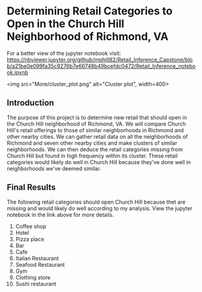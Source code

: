 # Determining Retail Categories to Open in the Church Hill Neighborhood of Richmond, VA

For a better view of the jupyter notebook visit: https://nbviewer.jupyter.org/github/mphill82/Retail_Inference_Capstone/blob/a21be0e099fa35c9276b7e66748b49bcefdc0472/Retail_Inference_notebook.ipynb

<img src="More/cluster_plot.png" alt="Cluster plot", width=400>

## Introduction
The purpose of this project is to determine new retail that should open in the Church Hill neighborhood of Richmond, VA. We will compare Church Hill's retail offerings to those of similar neighborhoods in Richmond and other nearby cities. We can gather retail data on all the neighborhoods of Richmond and seven other nearby cities and make clusters of similar neighborhoods. We can then deduce the retail categories missing from Church Hill but found in high frequency within its cluster. These retail categories would likely do well in Church Hill because they've done well in neighborhoods we've deemed similar.
## Final Results
The following retail categories should open Church Hill because thet are missing and would likely do well according to my analysis.  View the jupyter notebook in the link above for more details.
1. Coffee shop
2. Hotel
3. Pizza place
4. Bar
5. Cafe
6. Italian Restaurant
7. Seafood Restaurant
8. Gym
9. Clothing store
10. Sushi restaurant
